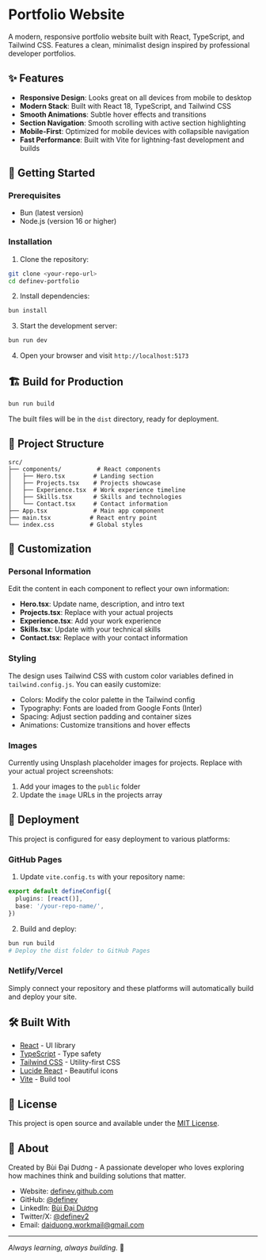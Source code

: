 # Portfolio Website

A modern, responsive portfolio website built with React, TypeScript, and Tailwind CSS. Features a clean, minimalist design inspired by professional developer portfolios.

## ✨ Features

- **Responsive Design**: Looks great on all devices from mobile to desktop
- **Modern Stack**: Built with React 18, TypeScript, and Tailwind CSS
- **Smooth Animations**: Subtle hover effects and transitions
- **Section Navigation**: Smooth scrolling with active section highlighting
- **Mobile-First**: Optimized for mobile devices with collapsible navigation
- **Fast Performance**: Built with Vite for lightning-fast development and builds

## 🚀 Getting Started

### Prerequisites

- Bun (latest version)
- Node.js (version 16 or higher)

### Installation

1. Clone the repository:
```bash
git clone <your-repo-url>
cd definev-portfolio
```

2. Install dependencies:
```bash
bun install
```

3. Start the development server:
```bash
bun run dev
```

4. Open your browser and visit `http://localhost:5173`

## 🏗️ Build for Production

```bash
bun run build
```

The built files will be in the `dist` directory, ready for deployment.

## 📁 Project Structure

```
src/
├── components/          # React components
│   ├── Hero.tsx        # Landing section
│   ├── Projects.tsx    # Projects showcase
│   ├── Experience.tsx  # Work experience timeline
│   ├── Skills.tsx      # Skills and technologies
│   └── Contact.tsx     # Contact information
├── App.tsx             # Main app component
├── main.tsx           # React entry point
└── index.css          # Global styles
```

## 🎨 Customization

### Personal Information

Edit the content in each component to reflect your own information:

- **Hero.tsx**: Update name, description, and intro text
- **Projects.tsx**: Replace with your actual projects
- **Experience.tsx**: Add your work experience
- **Skills.tsx**: Update with your technical skills
- **Contact.tsx**: Replace with your contact information

### Styling

The design uses Tailwind CSS with custom color variables defined in `tailwind.config.js`. You can easily customize:

- Colors: Modify the color palette in the Tailwind config
- Typography: Fonts are loaded from Google Fonts (Inter)
- Spacing: Adjust section padding and container sizes
- Animations: Customize transitions and hover effects

### Images

Currently using Unsplash placeholder images for projects. Replace with your actual project screenshots:

1. Add your images to the `public` folder
2. Update the `image` URLs in the projects array

## 🚀 Deployment

This project is configured for easy deployment to various platforms:

### GitHub Pages

1. Update `vite.config.ts` with your repository name:
```typescript
export default defineConfig({
  plugins: [react()],
  base: '/your-repo-name/',
})
```

2. Build and deploy:
```bash
bun run build
# Deploy the dist folder to GitHub Pages
```

### Netlify/Vercel

Simply connect your repository and these platforms will automatically build and deploy your site.

## 🛠️ Built With

- [React](https://reactjs.org/) - UI library
- [TypeScript](https://www.typescriptlang.org/) - Type safety
- [Tailwind CSS](https://tailwindcss.com/) - Utility-first CSS
- [Lucide React](https://lucide.dev/) - Beautiful icons
- [Vite](https://vitejs.dev/) - Build tool

## 📄 License

This project is open source and available under the [MIT License](LICENSE).

## 👤 About

Created by Bùi Đại Dương - A passionate developer who loves exploring how machines think and building solutions that matter.

- Website: [definev.github.com](https://definev.github.com)
- GitHub: [@definev](https://github.com/definev)
- LinkedIn: [Bùi Đại Dương](https://www.linkedin.com/in/definev/)
- Twitter/X: [@definev2](https://x.com/definev2)
- Email: daiduong.workmail@gmail.com

---

*Always learning, always building.* 🚀 
